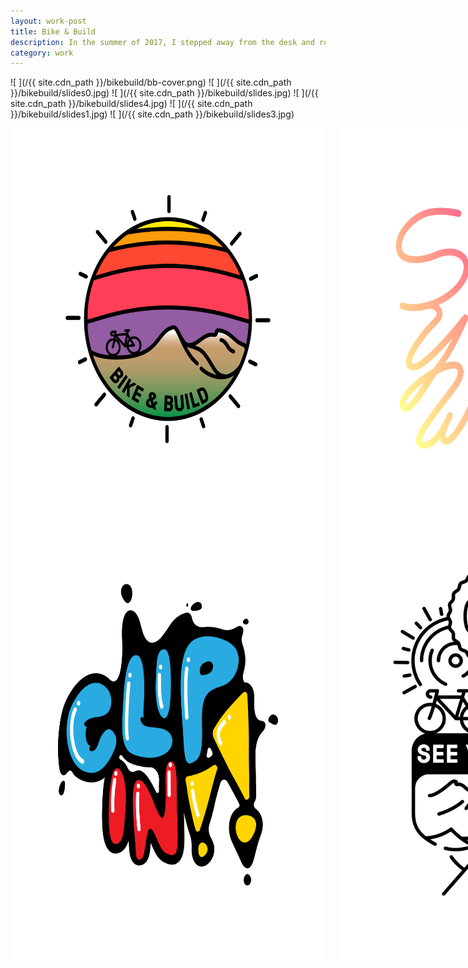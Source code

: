 ```yaml
---
layout: work-post
title: Bike & Build
description: In the summer of 2017, I stepped away from the desk and rode my bike across the U.S.A. raising money and awareness for affordable housing with Bike & Build. 
category: work
---
```


![ ](/{{ site.cdn_path }}/bikebuild/bb-cover.png)
![ ](/{{ site.cdn_path }}/bikebuild/slides0.jpg)
![ ](/{{ site.cdn_path }}/bikebuild/slides.jpg)
![ ](/{{ site.cdn_path }}/bikebuild/slides4.jpg)
![ ](/{{ site.cdn_path }}/bikebuild/slides1.jpg)
![ ](/{{ site.cdn_path }}/bikebuild/slides3.jpg)


<div class="row">
  <div class="six columns">
    <img src="/assets/bikebuild/illos/1.png" alt="work hard and be nice">
    <img src="/assets/bikebuild/illos/3.png" alt="2017">
    <img src="/assets/bikebuild/illos/5.png" alt="code and design">
    <img src="/assets/bikebuild/illos/7.png" alt="treat everyone with respect">
    <img src="/assets/bikebuild/illos/9.png" alt="dumped">
    <img src="/assets/bikebuild/illos/11.png" alt="be humble">
  </div>
  <div class="six columns">
    <img src="/assets/bikebuild/illos/2.png" alt="be fierce">
    <img src="/assets/bikebuild/illos/4.png" alt="fate loves the fearless">
    <img src="/assets/bikebuild/illos/6.png" alt="keep richmond weird">
    <img src="/assets/bikebuild/illos/8.png" alt="love yourself">
    <img src="/assets/bikebuild/illos/10.png" alt="">
  </div>
</div>